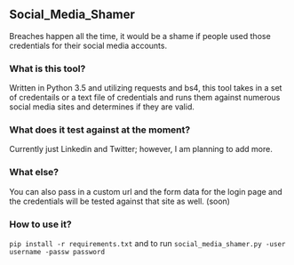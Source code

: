 ## Social_Media_Shamer
Breaches happen all the time, it would be a shame if people used those credentials for their social media accounts.

### What is this tool?
Written in Python 3.5 and utilizing requests and bs4, this tool takes in a set of credentails or a text file of credentials and runs them against numerous social media sites and determines if they are valid.

### What does it test against at the moment?
Currently just Linkedin and Twitter; however, I am planning to add more. 

### What else?
You can also pass in a custom url and the form data for the login page and the credentials will be tested against that site as well. (soon)

### How to use it?
```pip install -r requirements.txt``` and to run ```social_media_shamer.py -user username -passw password```
